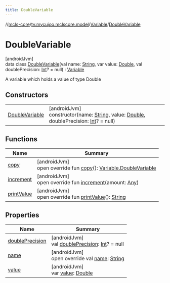 ```yaml
---
title: DoubleVariable
---
```

//[mcls-core](../../../../index.html)/[tv.mycujoo.mclscore.model](../../index.html)/[Variable](../index.html)/[DoubleVariable](index.html)



# DoubleVariable



[androidJvm]\
data class [DoubleVariable](index.html)(val name: [String](https://kotlinlang.org/api/latest/jvm/stdlib/kotlin/-string/index.html), var value: [Double](https://kotlinlang.org/api/latest/jvm/stdlib/kotlin/-double/index.html), val doublePrecision: [Int](https://kotlinlang.org/api/latest/jvm/stdlib/kotlin/-int/index.html)? = null) : [Variable](../index.html)

A variable which holds a value of type Double



## Constructors


| | |
|---|---|
| [DoubleVariable](-double-variable.html) | [androidJvm]<br>constructor(name: [String](https://kotlinlang.org/api/latest/jvm/stdlib/kotlin/-string/index.html), value: [Double](https://kotlinlang.org/api/latest/jvm/stdlib/kotlin/-double/index.html), doublePrecision: [Int](https://kotlinlang.org/api/latest/jvm/stdlib/kotlin/-int/index.html)? = null) |


## Functions


| Name | Summary |
|---|---|
| [copy](copy.html) | [androidJvm]<br>open override fun [copy](copy.html)(): [Variable.DoubleVariable](index.html) |
| [increment](increment.html) | [androidJvm]<br>open override fun [increment](increment.html)(amount: [Any](https://kotlinlang.org/api/latest/jvm/stdlib/kotlin/-any/index.html)) |
| [printValue](print-value.html) | [androidJvm]<br>open override fun [printValue](print-value.html)(): [String](https://kotlinlang.org/api/latest/jvm/stdlib/kotlin/-string/index.html) |


## Properties


| Name | Summary |
|---|---|
| [doublePrecision](double-precision.html) | [androidJvm]<br>val [doublePrecision](double-precision.html): [Int](https://kotlinlang.org/api/latest/jvm/stdlib/kotlin/-int/index.html)? = null |
| [name](name.html) | [androidJvm]<br>open override val [name](name.html): [String](https://kotlinlang.org/api/latest/jvm/stdlib/kotlin/-string/index.html) |
| [value](value.html) | [androidJvm]<br>var [value](value.html): [Double](https://kotlinlang.org/api/latest/jvm/stdlib/kotlin/-double/index.html) |

